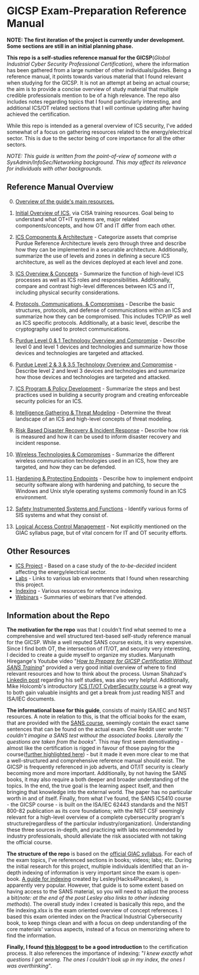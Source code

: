 # GICSP Exam-Preparation Reference Manual

**NOTE: The first iteration of the project is currently under development. Some sections are still in an initial planning phase.**  

**This repo is a self-studies reference manual for the GICSP**(_Global Industrial Cyber Security Professional Certification_), where the information has been gathered from a large number of other individuals/guides. Being a reference manual, it points towards various material that I found relevant when studying for the GICSP. It is not an attempt at being an actual course; the aim is to provide a concise overview of study material that multiple credible professionals mention to be of a high relevance. The repo also includes notes regarding topics that I found particularly interesting, and additional ICS/OT related sections that I will continue updating after having achieved the certification.  

While this repo is intended as a general overview of ICS security, I've added somewhat of a focus on gathering resources related to the energy/electrical sector. This is due to the sector being of core importance for all the other sectors.
  
*NOTE: This guide is written from the point-of-view of someone with a SysAdmin/InfoSec/Networking background. This may affect its relevance for individuals with other backgrounds.*  

## Reference Manual Overview

0. [Overview of the guide's main resources.](https://github.com/antonw-88/GICSP/blob/main/study-topics.md)

1. [Initial Overview of ICS](https://github.com/antonw-88/GICSP/tree/main/intro-stage), via CISA training resources. Goal being to understand what OT+IT systems are, major related components/concepts, and how OT and IT differ from each other.

2. [ICS Components & Architecture](https://github.com/antonw-88/GICSP/tree/main/ICS%20Components%20%26%20Architecture) - Categorize assets that comprise Purdue Reference Architecture levels zero through three and describe how they can be implemented in a securable architecture. Additionally, summarize the use of levels and zones in defining a secure ICS architecture, as well as the devices deployed at each level and zone.  

3. [ICS Overview & Concepts](https://github.com/antonw-88/GICSP/tree/main/ICS%20Overview%20%26%20Concepts) - Summarize the function of high-level ICS processes as well as ICS roles and responsibilities. Additionally, compare and contrast high-level differences between ICS and IT, including physical security considerations.  

4. [Protocols, Communications, & Compromises](https://github.com/antonw-88/GICSP/tree/main/industrial-protocols) - Describe the basic structures, protocols, and defense of communications within an ICS and summarize how they can be compromised. This includes TCP/IP as well as ICS specific protocols. Additionally, at a basic level, describe the cryptography used to protect communications.  

5. [Purdue Level 0 & 1 Technology Overview and Compromise](https://github.com/antonw-88/GICSP/tree/main/Purdue-Model-Level-0+1) - Describe level 0 and level 1 devices and technologies and summarize how those devices and technologies are targeted and attacked.  

6. [Purdue Level 2 & 3 & 3.5 Technology Overview and Compromise](https://github.com/antonw-88/GICSP/tree/main/Purdue-Model-Level-2%2B3) - Describe level 2 and level 3 devices and technologies and summarize how those devices and technologies are targeted and attacked.  

7. [ICS Program & Policy Development](https://github.com/antonw-88/GICSP/tree/main/ICS%20Program%20%26%20Policy%20Development) - Summarize the steps and best practices used in building a security program and creating enforceable security policies for an ICS.  

8. [Intelligence Gathering & Threat Modeling](https://github.com/antonw-88/GICSP/tree/main/Intelligence%20Gathering%20%26%20Threat%20Modeling) - Determine the threat landscape of an ICS and high-level concepts of threat modeling.  

9. [Risk Based Disaster Recovery & Incident Response](https://github.com/antonw-88/GICSP/tree/main/Risk%20Based%20Disaster%20Recovery%20%26%20Incident%20Response) - Describe how risk is measured and how it can be used to inform disaster recovery and incident response.  

10. [Wireless Technologies & Compromises](https://github.com/antonw-88/GICSP/tree/main/Wireless%20Technologies%20%26%20Compromises) - Summarize the different wireless communication technologies used in an ICS, how they are targeted, and how they can be defended.  

11. [Hardening & Protecting Endpoints](https://github.com/antonw-88/GICSP/tree/main/Hardening%20%26%20Protecting%20Endpoints) - Describe how to implement endpoint security software along with hardening and patching, to secure the Windows and Unix style operating systems commonly found in an ICS environment.

12. [Safety Instrumented Systems and Functions](https://github.com/antonw-88/GICSP/tree/main/Safety-Instrumented-Systems-and-Functions) - Identify various forms of SIS systems and what they consist of.

13. [Logical Access Control Management](https://github.com/antonw-88/GICSP/tree/main/access-control-management) - Not explicitly mentioned on the GIAC syllabus page, but of vital concern for IT and OT security efforts. 

## Other Resources

- [ICS Project](https://github.com/antonw-88/GICSP/tree/main/ICS-project) - Based on a case study of the _to-be-decided_ incident affecting the energy/electrical sector.
- [Labs](https://github.com/antonw-88/GICSP/tree/main/labs) - Links to various lab environments that I found when researching this project.
- [Indexing](https://github.com/antonw-88/GICSP/tree/main/indexing-methodology) - Various resources for reference indexing.
- [Webinars](https://github.com/antonw-88/GICSP/tree/main/webinars-etc) - Summaries of webinars that I've attended.

## Information about the Repo

**The motivation for the repo** was that I couldn't find what seemed to me a comprehensive and well structured text-based self-study reference manual for the GICSP. While a well reputed SANS course exists, it is very expensive. Since I find both OT, the intersection of IT/OT, and security very interesting, I decided to create a guide myself to organize my studies. Manjunath Hiregange's Youtube video "[_How to Prepare for GICSP Certification Without SANS Training_](https://www.youtube.com/watch?v=U5ttY--AOvw)" provided a very good initial overview of where to find relevant resources and how to think about the process. Usman Shahzad's [Linkedin post](https://www.linkedin.com/pulse/my-journey-achieving-gicsp-certification-through-usman-das9f) regarding his self studies, was also very helpful. Additionally, Mike Holcomb's introductory [ICS IT/OT CyberSecurity course](https://www.youtube.com/watch?v=U5ttY--AOvw) is a great way to both gain valuable insights and get a break from just reading NIST and ISA/IEC documents.  

**The informational base for this guide**, consists of mainly ISA/IEC and NIST resources. A note in relation to this, is that the official books for the exam, that are provided with the [SANS course](https://www.sans.org/cyber-security-courses/ics-scada-cyber-security-essentials), seemingly contain the exact same sentences that can be found on the actual exam. One Reddit user wrote: "_I couldn't imagine a SANS test without the associated books. Literally the questions are taken from the books_". This may first seem demotivating - almost like the certification is rigged in favour of those paying for the course([further highlighted here](https://www.reddit.com/r/GIAC/comments/1e9ghi1/gicsp_exam_booking/)) - but it made it even more clear to me that a well-structured and comprehensive reference manual should exist. The GICSP is frequently referenced in job adverts, and OT/IT security is clearly becoming more and more important. Additionally, by not having the SANS books, it may also require a both deeper and broader understanding of the topics. In the end, the true goal is the learning aspect itself, and then bringing that knowledge into the external world. The paper has no particular worth in and of itself. Finally, from what I've found, the SANS ICS410 course - the GICSP course - is built on the ISA/IEC 62443 standards and the NIST 800-82 publication as its core foundations; with the NIST CSF seemingly relevant for a high-level overview of a complete cybersecurity program's structure(regardless of the particular industry/organization). Understanding these three sources in-depth, and practicing with labs recommended by industry professionals, should alleviate the risk associated with not taking the official course.  

**The structure of the repo** is based on the [official GIAC syllabus](https://www.giac.org/certifications/global-industrial-cyber-security-professional-gicsp/). For each of the exam topics, I've referenced sections in books; videos; labs; etc. During the initial research for this project, multiple individuals identified that an in-depth indexing of information is very important since the exam is open-book. [A guide for indexing](https://tisiphone.net/2015/08/18/giac-testing/) created by Lesley(Hacks4Pancakes), is apparently very popular. However, that guide is to some extent based on having access to the SANS material, so you will need to adjust the process a bit(_note: at the end of the post Lesley also links to other indexing methods_). The overall study index I created is basically this repo, and the file indexing.xlsx is the exam oriented overview of concept references. I based this exam oriented index on the Practical Industrial Cybersecurity book, to keep things clean and with a focus on deep understanding of the core materials' various aspects, instead of a focus on memorizing where to find the information. 

**Finally, I found [this blogpost](https://baston.uk/gicsp-how-to-pass-first-time/) to be a good introduction** to the certification process. It also references the importance of indexing: "_I knew exactly what questions I got wrong. The ones I couldn’t look up in my index, the ones I was overthinking_".

